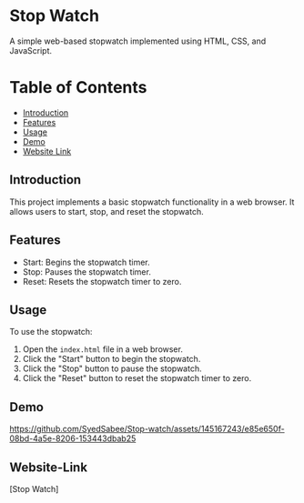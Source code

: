# Stop Watch

A simple web-based stopwatch implemented using HTML, CSS, and JavaScript.

# Table of Contents

  - [Introduction](#Introduction)
  - [Features](#Features)
  - [Usage](#Usage)
  - [Demo](#Demo)
  - [Website Link](#Website-Link)

## Introduction
This project implements a basic stopwatch functionality in a web browser. It allows users to start, stop, and reset the stopwatch.

## Features

  - Start: Begins the stopwatch timer.
  - Stop: Pauses the stopwatch timer.
  - Reset: Resets the stopwatch timer to zero.

## Usage
To use the stopwatch:

  1. Open the `index.html` file in a web browser.
  2. Click the "Start" button to begin the stopwatch.
  3. Click the "Stop" button to pause the stopwatch.
  4. Click the "Reset" button to reset the stopwatch timer to zero.

## Demo

https://github.com/SyedSabee/Stop-watch/assets/145167243/e85e650f-08bd-4a5e-8206-153443dbab25

## Website-Link

[Stop Watch]
